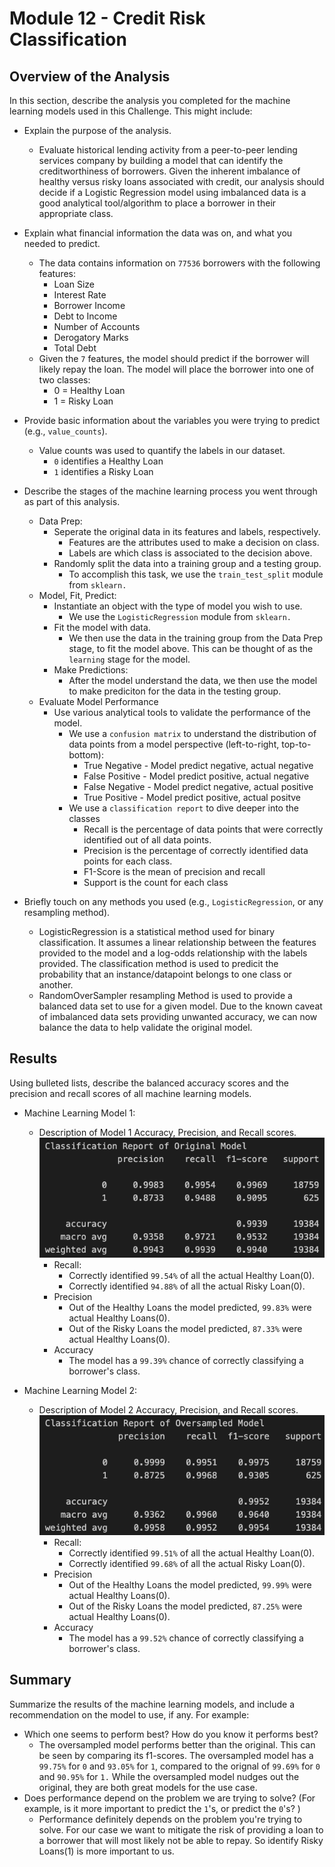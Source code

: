 # Module 12 - Credit Risk Classification

## Overview of the Analysis

In this section, describe the analysis you completed for the machine learning models used in this Challenge. This might include:

* Explain the purpose of the analysis.
  - Evaluate historical lending activity from a peer-to-peer lending services company by building a model that can identify the creditworthiness of borrowers. Given the inherent imbalance of healthy versus risky loans associated with credit, our analysis should decide if a Logistic Regression model using imbalanced data is a good analytical tool/algorithm to place a borrower in their appropriate class.  
* Explain what financial information the data was on, and what you needed to predict.
  - The data contains information on `77536` borrowers with the following features: 
    - Loan Size 
    - Interest Rate
    - Borrower Income
    - Debt to Income 
    - Number of Accounts 
    - Derogatory Marks 
    - Total Debt
  - Given the `7` features, the model should predict if the borrower will likely repay the loan. The model will place the borrower into one of two classes: 
    - 0 = Healthy Loan 
    - 1 = Risky Loan    
  
* Provide basic information about the variables you were trying to predict (e.g., `value_counts`).
  - Value counts was used to quantify the labels in our dataset. 
    - `0` identifies a Healthy Loan 
    - `1` identifies a Risky Loan 
* Describe the stages of the machine learning process you went through as part of this analysis.
  - Data Prep:
    - Seperate the original data in its features and labels, respectively.
      - Features are the attributes used to make a decision on class. 
      - Labels are which class is associated to the decision above.  
    - Randomly split the data into a training group and a testing group.
      - To accomplish this task, we use the `train_test_split` module from `sklearn.` 
  - Model, Fit, Predict:
    - Instantiate an object with the type of model you wish to use.
      - We use the `LogisticRegression` module from `sklearn.`
    - Fit the model with data.
      - We then use the data in the training group from the Data Prep stage, to fit the model above. This can be thought of as the `learning` stage for the model. 
    - Make Predictions:
      - After the model understand the data, we then use the model to make prediciton for the data in the testing group. 
  - Evaluate Model Performance 
    - Use various analytical tools to validate the performance of the model. 
      - We use a `confusion matrix` to understand the distribution of data points from a model perspective (left-to-right, top-to-bottom):
        - True Negative - Model predict negative, actual negative 
        - False Positive - Model predict positive, actual negative 
        - False Negative - Model predict negative, actual positive 
        - True Positive - Model predict positive, actual positve 
      - We use a `classification report` to dive deeper into the classes
        - Recall is the percentage of data points that were correctly identified out of all data points.
        - Precision is the percentage of correctly identified data points for each class. 
        - F1-Score is the mean of precision and recall 
        - Support is the count for each class 

* Briefly touch on any methods you used (e.g., `LogisticRegression`, or any resampling method).
  - LogisticRegression is a statistical method used for binary classification. It assumes a linear relationship between the features provided to the model and a log-odds relationship with the labels provided. The classification method is used to predicit the probability that an instance/datapoint belongs to one class or another. 
  - RandomOverSampler resampling Method is used to provide a balanced data set to use for a given model. Due to the known caveat of imbalanced data sets providing unwanted accuracy, we can now balance the data to help validate the original model.  

## Results

Using bulleted lists, describe the balanced accuracy scores and the precision and recall scores of all machine learning models.

* Machine Learning Model 1:
  * Description of Model 1 Accuracy, Precision, and Recall scores.
    ![Classification Report - Original](Images/cr_original.png)
    - Recall: 
      - Correctly identified `99.54%` of all the actual Healthy Loan(0).
      - Correctly identified `94.88%` of all the actual Risky Loan(0).
    - Precision 
      - Out of the Healthy Loans the model predicted, `99.83%` were actual Healthy Loans(0).
      - Out of the Risky Loans the model predicted, `87.33%` were actual Healthy Loans(0).
    - Accuracy 
      - The model has a `99.39%` chance of correctly classifying a borrower's class. 


* Machine Learning Model 2:
  * Description of Model 2 Accuracy, Precision, and Recall scores.
    ![Classification Report - Oversampled](Images/cr_oversampled.png)
    - Recall: 
      - Correctly identified `99.51%` of all the actual Healthy Loan(0).
      - Correctly identified `99.68%` of all the actual Risky Loan(0).
    - Precision 
      - Out of the Healthy Loans the model predicted, `99.99%` were actual Healthy Loans(0).
      - Out of the Risky Loans the model predicted, `87.25%` were actual Healthy Loans(0).
    - Accuracy 
      - The model has a `99.52%` chance of correctly classifying a borrower's class. 

## Summary

Summarize the results of the machine learning models, and include a recommendation on the model to use, if any. For example:
* Which one seems to perform best? How do you know it performs best?
  - The oversampled model performs better than the original. This can be seen by comparing its f1-scores. The oversampled model has a `99.75%` for `0` and `93.05%` for `1`, compared to the orignal of `99.69%` for `0` and `90.95%` for `1.` While the oversampled model nudges out the original, they are both great models for the use case. 
* Does performance depend on the problem we are trying to solve? (For example, is it more important to predict the `1`'s, or predict the `0`'s? )
  - Performance definitely depends on the problem you're trying to solve. For our case we want to mitigate the risk of providing a loan to a borrower that will most likely not be able to repay. So identify Risky Loans(1) is more important to us.  

